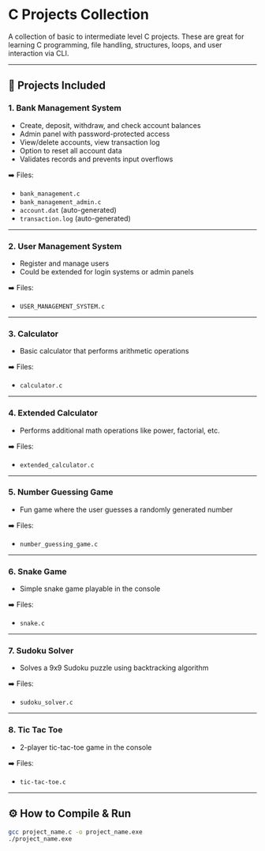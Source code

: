 # C Projects Collection

A collection of basic to intermediate level C projects. These are great for learning C programming, file handling, structures, loops, and user interaction via CLI.

---

## 🔧 Projects Included

### 1. **Bank Management System**
- Create, deposit, withdraw, and check account balances
- Admin panel with password-protected access
- View/delete accounts, view transaction log
- Option to reset all account data
- Validates records and prevents input overflows

➡️ Files:
- `bank_management.c`
- `bank_management_admin.c`
- `account.dat` (auto-generated)
- `transaction.log` (auto-generated)

---

### 2. **User Management System**
- Register and manage users
- Could be extended for login systems or admin panels

➡️ Files:
- `USER_MANAGEMENT_SYSTEM.c`

---

### 3. **Calculator**
- Basic calculator that performs arithmetic operations

➡️ Files:
- `calculator.c`

---

### 4. **Extended Calculator**
- Performs additional math operations like power, factorial, etc.

➡️ Files:
- `extended_calculator.c`

---

### 5. **Number Guessing Game**
- Fun game where the user guesses a randomly generated number

➡️ Files:
- `number_guessing_game.c`

---

### 6. **Snake Game**
- Simple snake game playable in the console

➡️ Files:
- `snake.c`

---

### 7. **Sudoku Solver**
- Solves a 9x9 Sudoku puzzle using backtracking algorithm

➡️ Files:
- `sudoku_solver.c`

---

### 8. **Tic Tac Toe**
- 2-player tic-tac-toe game in the console

➡️ Files:
- `tic-tac-toe.c`

---

## ⚙️ How to Compile & Run

```bash
gcc project_name.c -o project_name.exe
./project_name.exe
